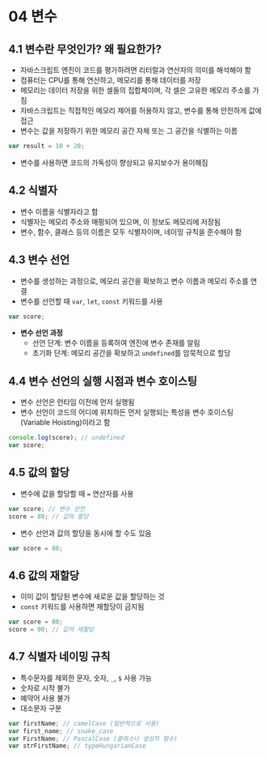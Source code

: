 # 04 변수

## **4.1 변수란 무엇인가? 왜 필요한가?**

- 자바스크립트 엔진이 코드를 평가하려면 리터럴과 연산자의 의미를 해석해야 함
- 컴퓨터는 CPU를 통해 연산하고, 메모리를 통해 데이터를 저장
- 메모리는 데이터 저장을 위한 셀들의 집합체이며, 각 셀은 고유한 메모리 주소를 가짐
- 자바스크립트는 직접적인 메모리 제어를 허용하지 않고, 변수를 통해 안전하게 값에 접근
- 변수는 값을 저장하기 위한 메모리 공간 자체 또는 그 공간을 식별하는 이름

```jsx
var result = 10 + 20;
```

- 변수를 사용하면 코드의 가독성이 향상되고 유지보수가 용이해짐

## **4.2 식별자**

- 변수 이름을 식별자라고 함
- 식별자는 메모리 주소와 매핑되어 있으며, 이 정보도 메모리에 저장됨
- 변수, 함수, 클래스 등의 이름은 모두 식별자이며, 네이밍 규칙을 준수해야 함

## **4.3 변수 선언**

- 변수를 생성하는 과정으로, 메모리 공간을 확보하고 변수 이름과 메모리 주소를 연결
- 변수를 선언할 때 `var`, `let`, `const` 키워드를 사용

```jsx
var score;
```

- **변수 선언 과정**
  - 선언 단계: 변수 이름을 등록하여 엔진에 변수 존재를 알림
  - 초기화 단계: 메모리 공간을 확보하고 `undefined`를 암묵적으로 할당

## **4.4 변수 선언의 실행 시점과 변수 호이스팅**

- 변수 선언은 런타임 이전에 먼저 실행됨
- 변수 선언이 코드의 어디에 위치하든 먼저 실행되는 특성을 변수 호이스팅(Variable Hoisting)이라고 함

```jsx
console.log(score); // undefined
var score;
```

## **4.5 값의 할당**

- 변수에 값을 할당할 때 `=` 연산자를 사용

```jsx
var score; // 변수 선언
score = 80; // 값의 할당
```

- 변수 선언과 값의 할당을 동시에 할 수도 있음

```jsx
var score = 80;
```

## **4.6 값의 재할당**

- 이미 값이 할당된 변수에 새로운 값을 할당하는 것
- `const` 키워드를 사용하면 재할당이 금지됨

```jsx
var score = 80;
score = 90; // 값의 재할당
```

## **4.7 식별자 네이밍 규칙**

- 특수문자를 제외한 문자, 숫자, `_`, `$` 사용 가능
- 숫자로 시작 불가
- 예약어 사용 불가
- 대소문자 구분

```jsx
var firstName; // camelCase (일반적으로 사용)
var first_name; // snake_case
var FirstName; // PascalCase (클래스나 생성자 함수)
var strFirstName; // typeHungarianCase
```
